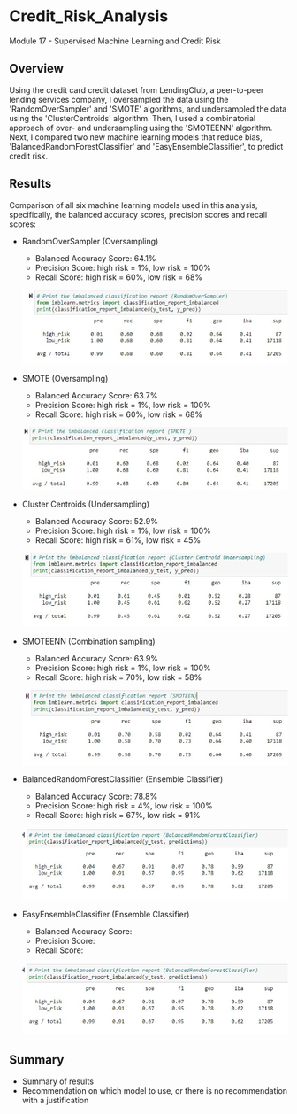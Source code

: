 # Credit_Risk_Analysis
Module 17 - Supervised Machine Learning and Credit Risk

## Overview

Using the credit card credit dataset from LendingClub, a peer-to-peer lending services company, I oversampled the data using the 'RandomOverSampler' and 'SMOTE' algorithms, and undersampled the data using the 'ClusterCentroids' algorithm. Then, I used a combinatorial approach of over- and undersampling using the 'SMOTEENN' algorithm. Next, I compared two new machine learning models that reduce bias, 'BalancedRandomForestClassifier' and 'EasyEnsembleClassifier', to predict credit risk. 

## Results

Comparison of all six machine learning models used in this analysis, specifically, the balanced accuracy scores, precision scores and recall scores:

* RandomOverSampler (Oversampling)
    * Balanced Accuracy Score: 64.1%
    * Precision Score: high risk = 1%, low risk = 100%
    * Recall Score: high risk = 60%, low risk = 68%

    ![Image of RandomOverSampler](https://github.com/jcourt99/Credit_Risk_Analysis/blob/main/Images/RandomOverSampler_classification.jpg)


* SMOTE (Oversampling)
    * Balanced Accuracy Score: 63.7%
    * Precision Score: high risk = 1%, low risk = 100%
    * Recall Score: high risk = 60%, low risk = 68%

    ![Image of SMOTE](https://github.com/jcourt99/Credit_Risk_Analysis/blob/main/Images/SMOTE_classification.jpg)


* Cluster Centroids (Undersampling)
    * Balanced Accuracy Score: 52.9%
    * Precision Score: high risk = 1%, low risk = 100%
    * Recall Score: high risk = 61%, low risk = 45%

    ![Image of Cluster Centroids](https://github.com/jcourt99/Credit_Risk_Analysis/blob/main/Images/Centroid_Cluster_classification.jpg)
    

* SMOTEENN (Combination sampling)
    * Balanced Accuracy Score: 63.9%
    * Precision Score: high risk = 1%, low risk = 100%
    * Recall Score: high risk = 70%, low risk = 58%

    ![Image of SMOTEENN](https://github.com/jcourt99/Credit_Risk_Analysis/blob/main/Images/SMOTEENN_classification.jpg)
    

* BalancedRandomForestClassifier (Ensemble Classifier)
    * Balanced Accuracy Score: 78.8%
    * Precision Score: high risk = 4%, low risk = 100%
    * Recall Score: high risk = 67%, low risk = 91%

    ![Image of Balanced Random Forest](https://github.com/jcourt99/Credit_Risk_Analysis/blob/main/Images/Random_Forest_classification.jpg)


* EasyEnsembleClassifier (Ensemble Classifier)
    * Balanced Accuracy Score:
    * Precision Score:
    * Recall Score:

    ![Image of Balanced Random Forest](https://github.com/jcourt99/Credit_Risk_Analysis/blob/main/Images/Random_Forest_classification.jpg)


## Summary
* Summary of results
* Recommendation on which model to use, or there is no recommendation with a justification


